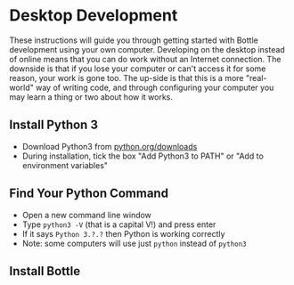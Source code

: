 # Desktop Development

These instructions will guide you through getting started with Bottle development using your own computer. Developing on the desktop instead of online means that you can do work without an Internet connection. The downside is that if you lose your computer or can't access it for some reason, your work is gone too. The up-side is that this is a more "real-world" way of writing code, and through configuring your computer you may learn a thing or two about how it works.

## Install Python 3

* Download Python3 from [python.org/downloads](https://www.python.org/downloads/)
* During installation, tick the box "Add Python3 to PATH" or "Add to environment variables"

## Find Your Python Command

* Open a new command line window
* Type `python3 -V` \(that is a capital V!\) and press enter
* If it says `Python 3.?.?` then Python is working correctly
* Note: some computers will use just `python` instead of `python3`



## Install Bottle





